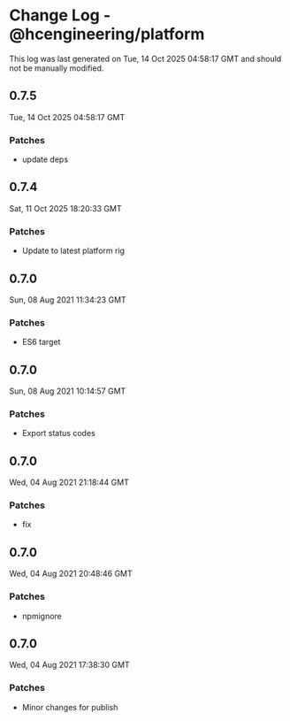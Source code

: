 # Change Log - @hcengineering/platform

This log was last generated on Tue, 14 Oct 2025 04:58:17 GMT and should not be manually modified.

## 0.7.5
Tue, 14 Oct 2025 04:58:17 GMT

### Patches

- update deps

## 0.7.4
Sat, 11 Oct 2025 18:20:33 GMT

### Patches

- Update to latest platform rig

## 0.7.0
Sun, 08 Aug 2021 11:34:23 GMT

### Patches

- ES6 target

## 0.7.0
Sun, 08 Aug 2021 10:14:57 GMT

### Patches

- Export status codes

## 0.7.0
Wed, 04 Aug 2021 21:18:44 GMT

### Patches

- fix

## 0.7.0
Wed, 04 Aug 2021 20:48:46 GMT

### Patches

- npmignore

## 0.7.0
Wed, 04 Aug 2021 17:38:30 GMT

### Patches

- Minor changes for publish

